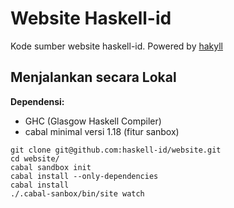 # Website Haskell-id

Kode sumber website haskell-id. Powered by [hakyll](http://jaspervdj.be/hakyll/index.html)

## Menjalankan secara Lokal

**Dependensi:**

- GHC (Glasgow Haskell Compiler)
- cabal minimal versi 1.18 (fitur sanbox)

```
git clone git@github.com:haskell-id/website.git
cd website/
cabal sandbox init
cabal install --only-dependencies
cabal install
./.cabal-sanbox/bin/site watch
```

